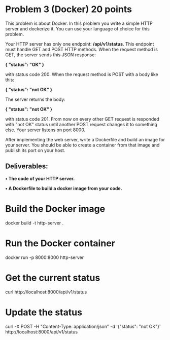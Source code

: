 # Problem 3 (Docker) 20 points
This problem is about Docker. In this problem you write a simple HTTP server and dockerize it. You can use your language of choice for this problem.


Your HTTP server has only one endpoint: **/api/v1/status**. This endpoint must handle GET and POST HTTP methods. When the request method is GET, the server sends this JSON response:


**{ "status": "OK" }**


with status code 200. When the request method is POST with a body like this:


**{ "status": "not OK" }**


The server returns the body:


**{ "status": "not OK" }**


with status code 201. From now on every other GET request is responded with "not OK" status until another POST request changes it to something else. Your server listens on port 8000.


After implementing the web server, write a Dockerfile and build an image for your server. You should be able to create a container from that image and publish its port on your host.


## Deliverables:


**• The code of your HTTP server.**


**• A Dockerfile to build a docker image from your code.**

# Build the Docker image
docker build -t http-server .

# Run the Docker container
docker run -p 8000:8000 http-server

# Get the current status
curl http://localhost:8000/api/v1/status

# Update the status
curl -X POST -H "Content-Type: application/json" -d '{"status": "not OK"}' http://localhost:8000/api/v1/status
